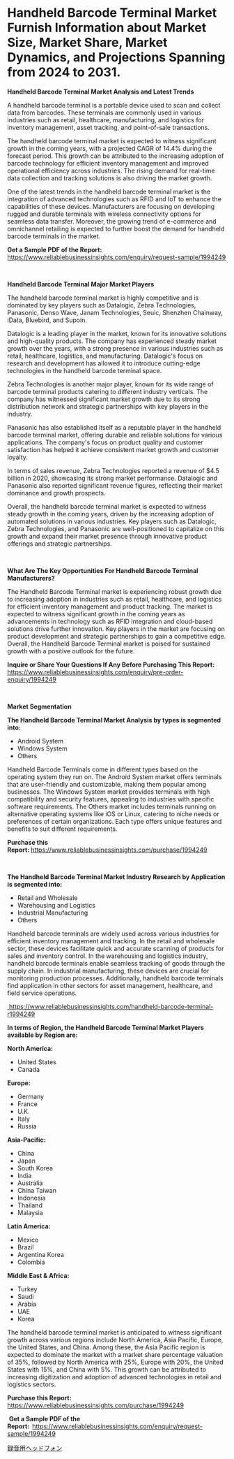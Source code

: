 <p><h1>Handheld Barcode Terminal Market Furnish Information about Market Size, Market Share, Market Dynamics, and Projections Spanning from 2024 to 2031.</h1></p><p><strong>Handheld Barcode Terminal Market Analysis and Latest Trends</strong></p>
<p><p>A handheld barcode terminal is a portable device used to scan and collect data from barcodes. These terminals are commonly used in various industries such as retail, healthcare, manufacturing, and logistics for inventory management, asset tracking, and point-of-sale transactions.</p><p>The handheld barcode terminal market is expected to witness significant growth in the coming years, with a projected CAGR of 14.4% during the forecast period. This growth can be attributed to the increasing adoption of barcode technology for efficient inventory management and improved operational efficiency across industries. The rising demand for real-time data collection and tracking solutions is also driving the market growth.</p><p>One of the latest trends in the handheld barcode terminal market is the integration of advanced technologies such as RFID and IoT to enhance the capabilities of these devices. Manufacturers are focusing on developing rugged and durable terminals with wireless connectivity options for seamless data transfer. Moreover, the growing trend of e-commerce and omnichannel retailing is expected to further boost the demand for handheld barcode terminals in the market.</p></p>
<p><strong>Get a Sample PDF of the Report:&nbsp;</strong> <a href="https://www.reliablebusinessinsights.com/enquiry/request-sample/1994249">https://www.reliablebusinessinsights.com/enquiry/request-sample/1994249</a></p>
<p>&nbsp;</p>
<p><strong>Handheld Barcode Terminal Major Market Players</strong></p>
<p><p>The handheld barcode terminal market is highly competitive and is dominated by key players such as Datalogic, Zebra Technologies, Panasonic, Denso Wave, Janam Technologies, Seuic, Shenzhen Chainway, iData, Bluebird, and Supoin. </p><p>Datalogic is a leading player in the market, known for its innovative solutions and high-quality products. The company has experienced steady market growth over the years, with a strong presence in various industries such as retail, healthcare, logistics, and manufacturing. Datalogic's focus on research and development has allowed it to introduce cutting-edge technologies in the handheld barcode terminal space.</p><p>Zebra Technologies is another major player, known for its wide range of barcode terminal products catering to different industry verticals. The company has witnessed significant market growth due to its strong distribution network and strategic partnerships with key players in the industry.</p><p>Panasonic has also established itself as a reputable player in the handheld barcode terminal market, offering durable and reliable solutions for various applications. The company's focus on product quality and customer satisfaction has helped it achieve consistent market growth and customer loyalty.</p><p>In terms of sales revenue, Zebra Technologies reported a revenue of $4.5 billion in 2020, showcasing its strong market performance. Datalogic and Panasonic also reported significant revenue figures, reflecting their market dominance and growth prospects.</p><p>Overall, the handheld barcode terminal market is expected to witness steady growth in the coming years, driven by the increasing adoption of automated solutions in various industries. Key players such as Datalogic, Zebra Technologies, and Panasonic are well-positioned to capitalize on this growth and expand their market presence through innovative product offerings and strategic partnerships.</p></p>
<p>&nbsp;</p>
<p><strong>What Are The Key Opportunities For Handheld Barcode Terminal Manufacturers?</strong></p>
<p><p>The Handheld Barcode Terminal market is experiencing robust growth due to increasing adoption in industries such as retail, healthcare, and logistics for efficient inventory management and product tracking. The market is expected to witness significant growth in the coming years as advancements in technology such as RFID integration and cloud-based solutions drive further innovation. Key players in the market are focusing on product development and strategic partnerships to gain a competitive edge. Overall, the Handheld Barcode Terminal market is poised for sustained growth with a positive outlook for the future.</p></p>
<p><strong>Inquire or Share Your Questions If Any Before Purchasing This Report:</strong> <a href="https://www.reliablebusinessinsights.com/enquiry/pre-order-enquiry/1994249">https://www.reliablebusinessinsights.com/enquiry/pre-order-enquiry/1994249</a></p>
<p>&nbsp;</p>
<p><strong>Market Segmentation</strong></p>
<p><strong>The Handheld Barcode Terminal Market Analysis by types is segmented into:</strong></p>
<p><ul><li>Android System</li><li>Windows System</li><li>Others</li></ul></p>
<p><p>Handheld Barcode Terminals come in different types based on the operating system they run on. The Android System market offers terminals that are user-friendly and customizable, making them popular among businesses. The Windows System market provides terminals with high compatibility and security features, appealing to industries with specific software requirements. The Others market includes terminals running on alternative operating systems like iOS or Linux, catering to niche needs or preferences of certain organizations. Each type offers unique features and benefits to suit different requirements.</p></p>
<p><strong>Purchase this Report:&nbsp;</strong><a href="https://www.reliablebusinessinsights.com/purchase/1994249">https://www.reliablebusinessinsights.com/purchase/1994249</a></p>
<p>&nbsp;</p>
<p><strong>The Handheld Barcode Terminal Market Industry Research by Application is segmented into:</strong></p>
<p><ul><li>Retail and Wholesale</li><li>Warehousing and Logistics</li><li>Industrial Manufacturing</li><li>Others</li></ul></p>
<p><p>Handheld barcode terminals are widely used across various industries for efficient inventory management and tracking. In the retail and wholesale sector, these devices facilitate quick and accurate scanning of products for sales and inventory control. In the warehousing and logistics industry, handheld barcode terminals enable seamless tracking of goods through the supply chain. In industrial manufacturing, these devices are crucial for monitoring production processes. Additionally, handheld barcode terminals find application in other sectors for asset management, healthcare, and field service operations.</p></p>
<p><a href="https://www.reliablebusinessinsights.com/handheld-barcode-terminal-r1994249">&nbsp;https://www.reliablebusinessinsights.com/handheld-barcode-terminal-r1994249</a></p>
<p><strong>In terms of Region, the Handheld Barcode Terminal Market Players available by Region are:</strong></p>
<p>
    <p> <strong> North America: </strong>
        <ul>
            <li>United States</li>
            <li>Canada</li>
        </ul>
        </p> 
    <p> <strong> Europe: </strong>
        <ul>
            <li>Germany</li>
            <li>France</li>
            <li>U.K.</li>
            <li>Italy</li>
            <li>Russia</li>
        </ul>
        </p> 
    <p> <strong> Asia-Pacific: </strong>
        <ul>
            <li>China</li>
            <li>Japan</li>
            <li>South Korea</li>
            <li>India</li>
            <li>Australia</li>
            <li>China Taiwan</li>
            <li>Indonesia</li>
            <li>Thailand</li>
            <li>Malaysia</li>
        </ul>
        </p> 
    <p> <strong> Latin America: </strong>
        <ul>
            <li>Mexico</li>
            <li>Brazil</li>
            <li>Argentina Korea</li>
            <li>Colombia</li>
        </ul>
        </p> 
    <p> <strong> Middle East & Africa: </strong>
        <ul>
            <li>Turkey</li>
            <li>Saudi</li>
            <li>Arabia</li>
            <li>UAE</li>
            <li>Korea</li>
        </ul>
    </p>
    </p>
<p><p>The handheld barcode terminal market is anticipated to witness significant growth across various regions include North America, Asia Pacific, Europe, the United States, and China. Among these, the Asia Pacific region is expected to dominate the market with a market share percentage valuation of 35%, followed by North America with 25%, Europe with 20%, the United States with 15%, and China with 5%. This growth can be attributed to increasing digitization and adoption of advanced technologies in retail and logistics sectors.</p></p>
<p><strong>Purchase this Report: </strong><a href="https://www.reliablebusinessinsights.com/purchase/1994249">https://www.reliablebusinessinsights.com/purchase/1994249</a></p>
<p>&nbsp;<strong>Get a Sample PDF of the Report:&nbsp;&nbsp;</strong><a href="https://www.reliablebusinessinsights.com/enquiry/request-sample/1994249">https://www.reliablebusinessinsights.com/enquiry/request-sample/1994249</a></p>
<p><strong></strong></p>
<p><p><a href="https://github.com/ycmtqqhvk3273/Market-Research-Report-List-3/blob/main/898317136482.md">録音用ヘッドフォン</a></p></p>